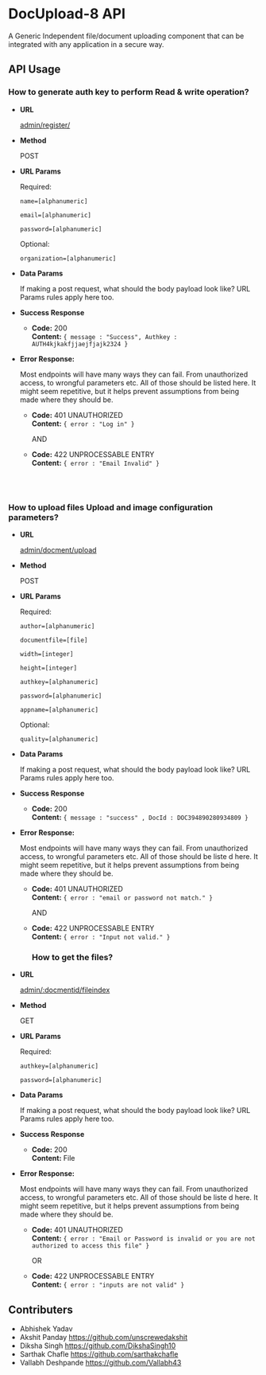# DocUpload-8 API 

A Generic Independent  file/document uploading component that can be integrated with any application in a secure way.

## API Usage

### How to generate auth key to perform Read & write operation?

* **URL**

  [admin/register/](admin/register/)

* **Method**

  POST

* **URL Params**

  Required:

  `name=[alphanumeric]`

  `email=[alphanumeric]`

  `password=[alphanumeric]`

  Optional:

  `organization=[alphanumeric]`

* **Data Params**

  If making a post request, what should the body payload look like? URL Params rules apply here too.

* **Success Response**

   * **Code:** 200 <br />
    **Content:** `{ message : "Success", Authkey : AUTH4kjkakfjjaejfjajk2324 }`

* **Error Response:**

  Most endpoints will have many ways they can fail. From unauthorized access, to wrongful parameters etc. All of those should be listed here. It might seem repetitive, but it helps prevent assumptions from being made where they should be.

  * **Code:** 401 UNAUTHORIZED <br/>
    **Content:** `{ error : "Log in" }`

    AND

  * **Code:** 422 UNPROCESSABLE ENTRY <br/>
    **Content:** `{ error : "Email Invalid" }`


<br/><br/>

### How to upload files Upload and image configuration parameters?

* **URL**

  [admin/docment/upload](admin/document/upload)

* **Method**

  POST

* **URL Params**

  Required:

  `author=[alphanumeric]`
  
  `documentfile=[file]`

  `width=[integer]`

  `height=[integer]`

  `authkey=[alphanumeric]`

  `password=[alphanumeric]`

  `appname=[alphanumeric]`

  Optional:

  `quality=[alphanumeric]`

* **Data Params**

  If making a post request, what should the body payload look like? URL Params rules apply here too.

* **Success Response**

   * **Code:** 200 <br />
    **Content:** `{ message : "success" , DocId : DOC394890280934809 }`

* **Error Response:**

  Most endpoints will have many ways they can fail. From unauthorized access, to wrongful parameters etc. All of those should be liste d here. It might seem repetitive, but it helps prevent assumptions from being made where they should be.

  * **Code:** 401 UNAUTHORIZED <br/>
    **Content:** `{ error : "email or password not match." }`

    AND

  * **Code:** 422 UNPROCESSABLE ENTRY <br/>
    **Content:** `{ error : "Input not valid." }`

    
    ### How to get the files?

* **URL**

  [admin/:docmentid/fileindex](admin/:documentid/fileindex)

* **Method**

  GET

* **URL Params**

  Required:


  `authkey=[alphanumeric]`

  `password=[alphanumeric]`


* **Data Params**

  If making a post request, what should the body payload look like? URL Params rules apply here too.

* **Success Response**

   * **Code:** 200 <br />
    **Content:** File

* **Error Response:**

  Most endpoints will have many ways they can fail. From unauthorized access, to wrongful parameters etc. All of those should be liste d here. It might seem repetitive, but it helps prevent assumptions from being made where they should be.

  * **Code:** 401 UNAUTHORIZED <br/>
    **Content:** `{ error : "Email or Password is invalid or you are not authorized to access this file" }`

    OR

  * **Code:** 422 UNPROCESSABLE ENTRY <br/>
    **Content:** `{ error : "inputs are not valid" }`


## Contributers
- Abhishek Yadav
- Akshit Panday https://github.com/unscrewedakshit
- Diksha Singh https://github.com/DikshaSingh10
- Sarthak Chafle https://github.com/sarthakchafle
- Vallabh Deshpande https://github.com/Vallabh43

